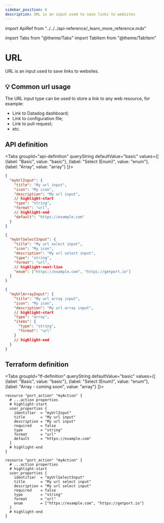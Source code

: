 ```yaml
---
sidebar_position: 6
description: URL is an input used to save links to websites
---
```


import ApiRef from "../../../api-reference/\_learn_more_reference.mdx"

import Tabs from "@theme/Tabs"
import TabItem from "@theme/TabItem"

# URL

URL is an input used to save links to websites.

## 💡 Common url usage

The URL input type can be used to store a link to any web resource, for example:

- Link to Datadog dashboard;
- Link to configuration file;
- Link to pull request;
- etc.

## API definition

<Tabs groupId="api-definition" queryString defaultValue="basic" values={[
{label: "Basic", value: "basic"},
{label: "Select (Enum)", value: "enum"},
{label: "Array", value: "array"}
]}>

<TabItem value="basic">

```json showLineNumbers
{
  "myUrlInput": {
    "title": "My url input",
    "icon": "My icon",
    "description": "My url input",
    // highlight-start
    "type": "string",
    "format": "url",
    // highlight-end
    "default": "https://example.com"
  }
}
```

</TabItem>
<TabItem value="enum">

```json showLineNumbers
{
  "myUrlSelectInput": {
    "title": "My url select input",
    "icon": "My icon",
    "description": "My url select input",
    "type": "string",
    "format": "url",
    // highlight-next-line
    "enum": ["https://example.com", "https://getport.io"]
  }
}
```

</TabItem>
<TabItem value="array">

```json showLineNumbers
{
  "myUrlArrayInput": {
    "title": "My url array input",
    "icon": "My icon",
    "description": "My url array input",
    // highlight-start
    "type": "array",
    "items": {
      "type": "string",
      "format": "url"
    }
    // highlight-end
  }
}
```

</TabItem>
</Tabs>

<ApiRef />

## Terraform definition

<Tabs groupId="tf-definition" queryString defaultValue="basic" values={[
{label: "Basic", value: "basic"},
{label: "Select (Enum)", value: "enum"},
{label: "Array - coming soon", value: "array"}
]}>

<TabItem value="basic">

```hcl showLineNumbers
resource "port_action" "myAction" {
  # ...action properties
  # highlight-start
  user_properties {
    identifier  = "myUrlInput"
    title       = "My url input"
    description = "My url input"
    required    = false
    type        = "string"
    format      = "url"
    default     = "https://example.com"
  }
  # highlight-end
}
```

</TabItem>

<TabItem value="enum">

```hcl showLineNumbers
resource "port_action" "myAction" {
  # ...action properties
  # highlight-start
  user_properties {
    identifier  = "myUrlSelectInput"
    title       = "My url select input"
    description = "My url select input"
    required    = false
    type        = "string"
    format      = "url"
    enum        = ["https://example.com", "https://getport.io"]
  }
  # highlight-end
}
```

</TabItem>
</Tabs>
